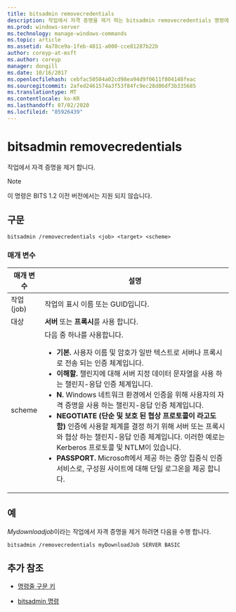 ```yaml
---
title: bitsadmin removecredentials
description: 작업에서 자격 증명을 제거 하는 bitsadmin removecredentials 명령에 대 한 참조 문서입니다.
ms.prod: windows-server
ms.technology: manage-windows-commands
ms.topic: article
ms.assetid: 4a78ce9a-1feb-4811-a000-cce81287b22b
author: coreyp-at-msft
ms.author: coreyp
manager: dongill
ms.date: 10/16/2017
ms.openlocfilehash: cebfac50504a02cd98ea94d9f0611f804148feac
ms.sourcegitcommit: 2afed2461574a3f53f84fc9ec28d86df3b335685
ms.translationtype: MT
ms.contentlocale: ko-KR
ms.lasthandoff: 07/02/2020
ms.locfileid: "85926439"
---
```

# <a name="bitsadmin-removecredentials"></a>bitsadmin removecredentials

작업에서 자격 증명을 제거 합니다.

> [!NOTE]
> 이 명령은 BITS 1.2 이전 버전에서는 지원 되지 않습니다.

## <a name="syntax"></a>구문

```
bitsadmin /removecredentials <job> <target> <scheme>
```

### <a name="parameters"></a>매개 변수

| 매개 변수 | 설명 |
| -------------- | -------------- |
| 작업(job) | 작업의 표시 이름 또는 GUID입니다. |
| 대상 | **서버** 또는 **프록시**를 사용 합니다. |
| scheme | 다음 중 하나를 사용합니다.<ul><li>**기본.** 사용자 이름 및 암호가 일반 텍스트로 서버나 프록시로 전송 되는 인증 체계입니다.</li><li>**이해할.** 챌린지에 대해 서버 지정 데이터 문자열을 사용 하는 챌린지-응답 인증 체계입니다.</li><li>**N.** Windows 네트워크 환경에서 인증을 위해 사용자의 자격 증명을 사용 하는 챌린지-응답 인증 체계입니다.</li><li>**NEGOTIATE (단순 및 보호 된 협상 프로토콜이 라고도 함)** 인증에 사용할 체계를 결정 하기 위해 서버 또는 프록시와 협상 하는 챌린지-응답 인증 체계입니다. 이러한 예로는 Kerberos 프로토콜 및 NTLM이 있습니다.</li><li>**PASSPORT.** Microsoft에서 제공 하는 중앙 집중식 인증 서비스로, 구성원 사이트에 대해 단일 로그온을 제공 합니다.</li></ul> |

## <a name="examples"></a>예

*Mydownloadjob*이라는 작업에서 자격 증명을 제거 하려면 다음을 수행 합니다.

```
bitsadmin /removecredentials myDownloadJob SERVER BASIC
```

## <a name="additional-references"></a>추가 참조

- [명령줄 구문 키](command-line-syntax-key.md)

- [bitsadmin 명령](bitsadmin.md)
